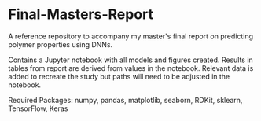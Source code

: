 # Final-Masters-Report
A reference repository to accompany my master's final report on predicting polymer properties using DNNs. 

Contains a Jupyter notebook with all models and figures created. Results in tables from report are derived from values in the notebook.
Relevant data is added to recreate the study but paths will need to be adjusted in the notebook.

Required Packages:
numpy,
pandas,
matplotlib,
seaborn,
RDKit,
sklearn,
TensorFlow,
Keras
